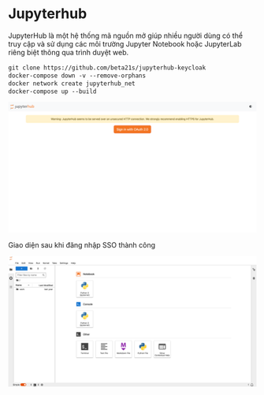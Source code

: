 # Jupyterhub

JupyterHub là một hệ thống mã nguồn mở giúp nhiều người dùng có thể truy cập và sử dụng các môi trường Jupyter Notebook hoặc JupyterLab riêng biệt thông qua trình duyệt web.

```
git clone https://github.com/beta21s/jupyterhub-keycloak
docker-compose down -v --remove-orphans
docker network create jupyterhub_net
docker-compose up --build
```

![](images/images-1.png)

Giao diện sau khi đăng nhập SSO thành công

![](images/images-2.png)
